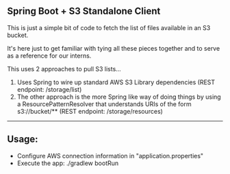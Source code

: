 ## Spring Boot + S3 Standalone Client

This is just a simple bit of code to fetch the list of files available in an S3 bucket.  
 
It's here just to get familiar with tying all these pieces together and to serve as a reference for our interns.

This uses 2 approaches to pull S3 lists...

1. Uses Spring to wire up standard AWS S3 Library dependencies (REST endpoint: /storage/list)
2. The other approach is the more Spring like way of doing things by using a ResourcePatternResolver that understands URIs of the form s3://bucket/** (REST endpoint: /storage/resources)

----
## Usage:
- Configure AWS connection information in "application.properties"
- Execute the app: ./gradlew bootRun

